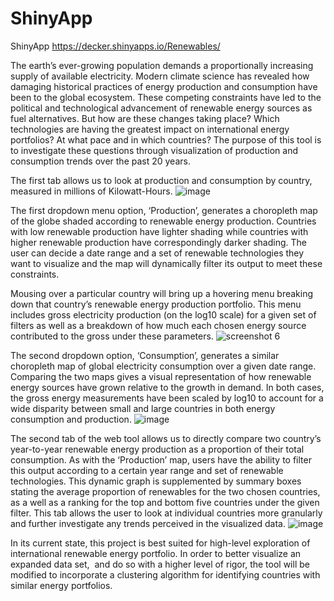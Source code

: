 # ShinyApp
ShinyApp
https://decker.shinyapps.io/Renewables/



The earth’s ever-growing population demands a proportionally increasing supply of available electricity. Modern climate science has revealed how damaging historical practices of energy production and consumption have been to the global ecosystem. These competing constraints have led to the political and technological advancement of renewable energy sources as fuel alternatives. But how are these changes taking place? Which technologies are having the greatest impact on international energy portfolios? At what pace and in which countries? The purpose of this tool is to investigate these questions through visualization of production and consumption trends over the past 20 years.



The first tab allows us to look at production and consumption by country, measured in millions of Kilowatt-Hours.
![image](https://user-images.githubusercontent.com/43554810/49058253-384f9a80-f1d1-11e8-9a19-b8fee8e38b22.png)


The first dropdown menu option, ‘Production’, generates a choropleth map of the globe shaded according to renewable energy production. Countries with low renewable production have lighter shading while countries with higher renewable production have correspondingly darker shading. The user can decide a date range and a set of renewable technologies they want to visualize and the map will dynamically filter its output to meet these constraints.





Mousing over a particular country will bring up a hovering menu breaking down that country’s renewable energy production portfolio. This menu includes gross electricity production (on the log10 scale) for a given set of filters as well as a breakdown of how much each chosen energy source contributed to the gross under these parameters.
![screenshot 6](https://user-images.githubusercontent.com/43554810/49058013-215c7880-f1d0-11e8-9c76-a69559574d1d.png)



The second dropdown option, ‘Consumption’, generates a similar choropleth map of global electricity consumption over a given date range. Comparing the two maps gives a visual representation of how renewable energy sources have grown relative to the growth in demand. In both cases, the gross energy measurements have been scaled by log10 to account for a wide disparity between small and large countries in both energy consumption and production.
![image](https://user-images.githubusercontent.com/43554810/49058503-4520be00-f1d2-11e8-8f73-19b6ea57e869.png)



The second tab of the web tool allows us to directly compare two country’s year-to-year renewable energy production as a proportion of their total consumption. As with the ‘Production’ map, users have the ability to filter this output according to a certain year range and set of renewable technologies. This dynamic graph is supplemented by summary boxes stating the average proportion of renewables for the two chosen countries, as a well as a ranking for the top and bottom five countries under the given filter. This tab allows the user to look at individual countries more granularly and further investigate any trends perceived in the visualized data.
![image](https://user-images.githubusercontent.com/43554810/49058533-6386b980-f1d2-11e8-89f4-24d7b8d89379.png)




In its current state, this project is best suited for high-level exploration of international renewable energy portfolio. In order to better visualize an expanded data set,  and do so with a higher level of rigor, the tool will be modified to incorporate a clustering algorithm for identifying countries with similar energy portfolios.
